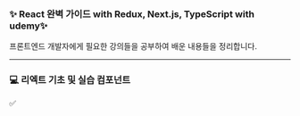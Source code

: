 ### ✨ React 완벽 가이드 with Redux, Next.js, TypeScript with udemy✨
프론트엔드 개발자에게 필요한 강의들을 공부하여 배운 내용들을 정리합니다.
<hr/>

### 💻 리엑트 기초 및 실습 컴포넌트
✅ <a href=''></a> <br/>